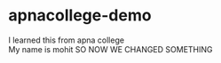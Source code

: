 # apnacollege-demo
I learned this from apna college <br>
My name is mohit
SO NOW WE CHANGED SOMETHING
